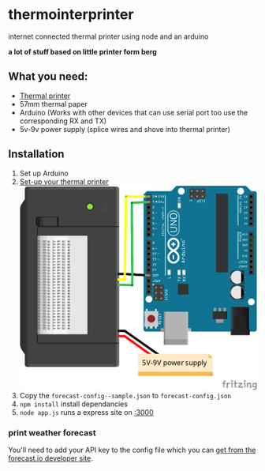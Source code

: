 # thermointerprinter

internet connected thermal printer using node and an arduino

__a lot of stuff based on little printer form berg__

## What you need:

+ [Thermal printer](http://www.hobbytronics.co.uk/thermal-printer)
+ 57mm thermal paper
+ Arduino (Works with other devices that can use serial port too use the corresponding RX and TX)
+ 5v-9v power supply (splice wires and shove into thermal printer)

## Installation

1. Set up Arduino
2. [Set-up your thermal printer](https://learn.adafruit.com/mini-thermal-receipt-printer) ![Visual set-up](/images/setup.png)
3. Copy the `forecast-config--sample.json` to `forecast-config.json`
4. `npm install` install dependancies
5. `node app.js` runs a express site on [:3000](http://localhost:3000)

### print weather forecast

You'll need to add your API key to the config file which you can [get from the forecast.io developer site](https://developer.forecast.io/).
